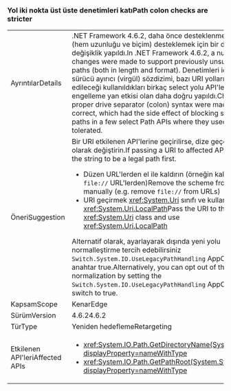 ### <a name="path-colon-checks-are-stricter"></a><span data-ttu-id="433f7-101">Yol iki nokta üst üste denetimleri katı</span><span class="sxs-lookup"><span data-stu-id="433f7-101">Path colon checks are stricter</span></span>

|   |   |
|---|---|
|<span data-ttu-id="433f7-102">Ayrıntılar</span><span class="sxs-lookup"><span data-stu-id="433f7-102">Details</span></span>|<span data-ttu-id="433f7-103">.NET Framework 4.6.2, daha önce desteklenmeyen yolları (hem uzunluğu ve biçim) desteklemek için bir dizi değişiklik yapıldı.</span><span class="sxs-lookup"><span data-stu-id="433f7-103">In .NET Framework 4.6.2, a number of changes were made to support previously unsupported paths (both in length and format).</span></span> <span data-ttu-id="433f7-104">Denetimleri için uygun sürücü ayırıcı (virgül) sözdizimi, bazı URI yolları kabul edileceği kullanıldıkları birkaç select yolu API'lerde engelleme yan etkisi olan daha doğru yapıldı.</span><span class="sxs-lookup"><span data-stu-id="433f7-104">Checks for proper drive separator (colon) syntax were made more correct, which had the side effect of blocking some URI paths in a few select Path APIs where they used to be tolerated.</span></span>|
|<span data-ttu-id="433f7-105">Öneri</span><span class="sxs-lookup"><span data-stu-id="433f7-105">Suggestion</span></span>|<span data-ttu-id="433f7-106">Bir URI etkilenen API'lerine geçirilirse, dize geçerli bir yol ilk olarak değiştirin.</span><span class="sxs-lookup"><span data-stu-id="433f7-106">If passing a URI to affected APIs, modify the string to be a legal path first.</span></span><ul><li><span data-ttu-id="433f7-107">Düzen URL'lerden el ile kaldırın (örneğin kaldırmak <code>file://</code> URL'lerden)</span><span class="sxs-lookup"><span data-stu-id="433f7-107">Remove the scheme from URLs manually (e.g. remove <code>file://</code> from URLs)</span></span></li><li><span data-ttu-id="433f7-108">URI geçirmek <xref:System.Uri> sınıfı ve kullanın <xref:System.Uri.LocalPath></span><span class="sxs-lookup"><span data-stu-id="433f7-108">Pass the URI to the <xref:System.Uri> class and use <xref:System.Uri.LocalPath></span></span></li></ul><span data-ttu-id="433f7-109">Alternatif olarak, ayarlayarak dışında yeni yolu normalleştirme tercih edebilirsiniz <code>Switch.System.IO.UseLegacyPathHandling</code> AppContext anahtar true.</span><span class="sxs-lookup"><span data-stu-id="433f7-109">Alternatively, you can opt out of the new path normalization by setting the <code>Switch.System.IO.UseLegacyPathHandling</code> AppContext switch to true.</span></span>|
|<span data-ttu-id="433f7-110">Kapsam</span><span class="sxs-lookup"><span data-stu-id="433f7-110">Scope</span></span>|<span data-ttu-id="433f7-111">Kenar</span><span class="sxs-lookup"><span data-stu-id="433f7-111">Edge</span></span>|
|<span data-ttu-id="433f7-112">Sürüm</span><span class="sxs-lookup"><span data-stu-id="433f7-112">Version</span></span>|<span data-ttu-id="433f7-113">4.6.2</span><span class="sxs-lookup"><span data-stu-id="433f7-113">4.6.2</span></span>|
|<span data-ttu-id="433f7-114">Tür</span><span class="sxs-lookup"><span data-stu-id="433f7-114">Type</span></span>|<span data-ttu-id="433f7-115">Yeniden hedefleme</span><span class="sxs-lookup"><span data-stu-id="433f7-115">Retargeting</span></span>|
|<span data-ttu-id="433f7-116">Etkilenen API'leri</span><span class="sxs-lookup"><span data-stu-id="433f7-116">Affected APIs</span></span>|<ul><li><xref:System.IO.Path.GetDirectoryName(System.String)?displayProperty=nameWithType></li><li><xref:System.IO.Path.GetPathRoot(System.String)?displayProperty=nameWithType></li></ul>|

